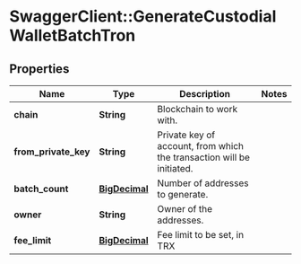 # SwaggerClient::GenerateCustodialWalletBatchTron

## Properties
Name | Type | Description | Notes
------------ | ------------- | ------------- | -------------
**chain** | **String** | Blockchain to work with. | 
**from_private_key** | **String** | Private key of account, from which the transaction will be initiated. | 
**batch_count** | [**BigDecimal**](BigDecimal.md) | Number of addresses to generate. | 
**owner** | **String** | Owner of the addresses. | 
**fee_limit** | [**BigDecimal**](BigDecimal.md) | Fee limit to be set, in TRX | 


